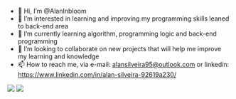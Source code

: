 - 👋 Hi, I’m @AlanInbloom
- 👀 I’m interested in learning and improving my programming skills leaned to back-end area
- 🌱 I’m currently learning algorithm, programming logic and back-end programming
- 💞️ I’m looking to collaborate on new projects that will help me improve my learning and knowledge
- 📫 How to reach me, via e-mail: alansilveira95@outlook.com or linkedin: https://www.linkedin.com/in/alan-silveira-92619a230/


<div> 
   <a href="https://instagram.com/alan_in_doom" target="_blank"><img src="https://img.shields.io/badge/-Instagram-%23E4405F?style=for-the-badge&logo=instagram&logoColor=white" target="_blank"></a>
  <a href="https://www.linkedin.com/in/alan-silveira-92619a230/"  target="_blank"><img src="https://img.shields.io/badge/-LinkedIn-%230077B5?style=for-the-badge&logo=linkedin&logoColor=white" target="_blank"></a> 
        
